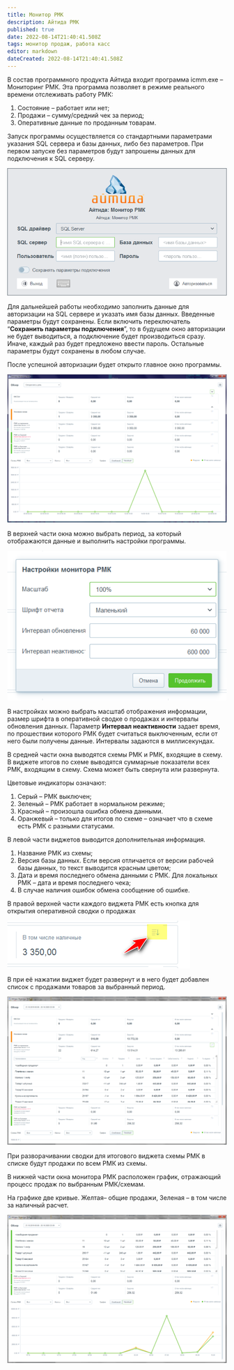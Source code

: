 ```yaml
---
title: Монитор РМК
description: Айтида РМК
published: true
date: 2022-08-14T21:40:41.508Z
tags: монитор продаж, работа касс
editor: markdown
dateCreated: 2022-08-14T21:40:41.508Z
---
```


В состав программного продукта Айтида входит программа icmm.exe – Мониторинг РМК. Эта программа позволяет в режиме реального времени отслеживать работу РМК:

1.  Состояние – работает или нет;
2.  Продажи – сумму/средний чек за период;
3.  Оперативные данные по проданным товарам.

Запуск программы осуществляется со стандартными параметрами указания SQL сервера и базы данных, либо без параметров. При первом запуске без параметров будут запрошены данных для подключения к SQL серверу.

![](/images/rmk/monitor/f4660b7a7b1f4b1d41f805adffb260de.png)

Для дальнейшей работы необходимо заполнить данные для авторизации на SQL сервере и указать имя базы данных. Введенные параметры будут сохранены. Если включить переключатель “**Сохранить параметры подключения**”, то в будущем окно авторизации не будет выводиться, а подключение будет производиться сразу. Иначе, каждый раз будет предложено ввести пароль. Остальные параметры будут сохранены в любом случае.

После успешной авторизации будет открыто главное окно программы.

![](/images/rmk/monitor/33b5f041b8060960702e33e3c762b685.png)

В верхней части окна можно выбрать период, за который отображаются данные и выполнить настройки программы.

![Изображение выглядит как текст Автоматически созданное описание](/images/rmk/monitor/0689382092543d95525b628632f67d96.png)

В настройках можно выбрать масштаб отображения информации, размер шрифта в оперативной сводке о продажах и интервалы обновления данных. Параметр **Интервал неактивности** задает время, по прошествии которого РМК будет считаться выключенным, если от него были получены данные. Интервалы задаются в миллисекундах.

В средней части окна выводятся схемы РМК и РМК, входящие в схему. В виджете итогов по схеме выводятся суммарные показатели всех РМК, входящим в схему. Схема может быть свернута или развернута.

Цветовые индикаторы означают:

1.  Серый – РМК выключен;
2.  Зеленый – РМК работает в нормальном режиме;
3.  Красный – произошла ошибка обмена данными.
4.  Оранжевый – только для итогов по схеме – означает что в схеме есть РМК с разными статусами.

В левой части виджетов выводится дополнительная информация.

1.  Название РМК из схемы;
2.  Версия базы данных. Если версия отличается от версии рабочей базы данных, то текст выводится красным цветом;
3.  Дата и время последнего обмена данными с РМК. Для локальных РМК – дата и время последнего чека;
4.  В случае наличия ошибок обмена сообщение об ошибке.

В правой верхней части каждого виджета РМК есть кнопка для открытия оперативной сводки о продажах

![Изображение выглядит как текст Автоматически созданное описание](/images/rmk/monitor/43c9ca3b7ffc65d914b52932fde3673e.png)

В при её нажатии виджет будет развернут и в него будет добавлен список с продажами товаров за выбранный период.

![Изображение выглядит как текст, внутренний, снимок экрана Автоматически созданное описание](/images/rmk/monitor/81ea9581de4450d15aa7e646ea172f1e.png)

При разворачивании сводки для итогового виджета схемы РМК в списке будут продажи по всем РМК из схемы.

В нижней части окна монитора РМК расположен график, отражающий процесс продаж по выбранным РМК/схемам.

На графике две кривые. Желтая– общие продажи, Зеленая – в том числе за наличный расчет.

![](/images/rmk/monitor/f3db6d5b5d379442d2d30dd0d47ebab6.png)
